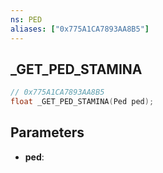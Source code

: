 ```yaml
---
ns: PED
aliases: ["0x775A1CA7893AA8B5"]
---
```

## _GET_PED_STAMINA

```c
// 0x775A1CA7893AA8B5
float _GET_PED_STAMINA(Ped ped);
```

## Parameters
* **ped**:
